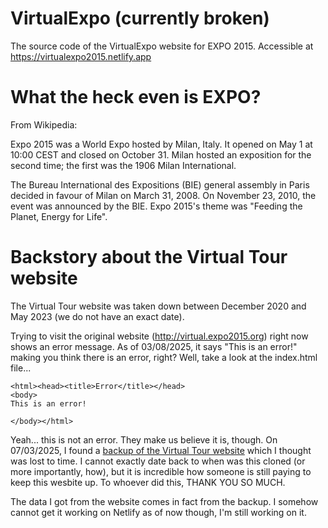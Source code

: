 # VirtualExpo (currently broken)
The source code of the VirtualExpo website for EXPO 2015. 
Accessible at https://virtualexpo2015.netlify.app

# What the heck even is EXPO?
From Wikipedia:

Expo 2015 was a World Expo hosted by Milan, Italy. It opened on May 1 at 10:00 CEST and closed on October 31. Milan hosted an exposition for the second time; the first was the 1906 Milan International.

The Bureau International des Expositions (BIE) general assembly in Paris decided in favour of Milan on March 31, 2008. On November 23, 2010, the event was announced by the BIE. Expo 2015's theme was "Feeding the Planet, Energy for Life".

# Backstory about the Virtual Tour website
The Virtual Tour website was taken down between December 2020 and May 2023 (we do not have an exact date).

Trying to visit the original website (http://virtual.expo2015.org) right now shows an error message. As of 03/08/2025, it says "This is an error!" making you think there is an error, right? Well, take a look at the index.html file...

```
<html><head><title>Error</title></head>
<body>
This is an error!

</body></html>
```

Yeah... this is not an error. They make us believe it is, though.
On 07/03/2025, I found a [backup of the Virtual Tour website](http://virtualexpo2015.s3-website.eu-south-1.amazonaws.com/) which I thought was lost to time. I cannot exactly date back to when was this cloned (or more importantly, how), but it is incredible how someone is still paying to keep this wesbite up. To whoever did this, THANK YOU SO MUCH.

The data I got from the website comes in fact from the backup. I somehow cannot get it working on Netlify as of now though, I'm still working on it.

